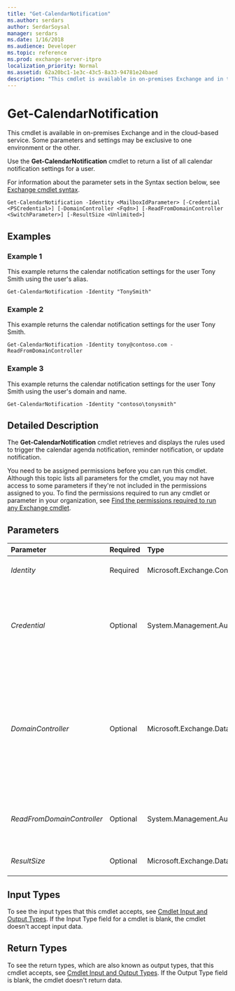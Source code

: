 ```yaml
---
title: "Get-CalendarNotification"
ms.author: serdars
author: SerdarSoysal
manager: serdars
ms.date: 1/16/2018
ms.audience: Developer
ms.topic: reference
ms.prod: exchange-server-itpro
localization_priority: Normal
ms.assetid: 62a20bc1-1e3c-43c5-8a33-94781e24baed
description: "This cmdlet is available in on-premises Exchange and in the cloud-based service. Some parameters and settings may be exclusive to one environment or the other."
---
```


# Get-CalendarNotification

This cmdlet is available in on-premises Exchange and in the cloud-based service. Some parameters and settings may be exclusive to one environment or the other. 
  
Use the **Get-CalendarNotification** cmdlet to return a list of all calendar notification settings for a user.
  
For information about the parameter sets in the Syntax section below, see [Exchange cmdlet syntax](https://technet.microsoft.com/library/bb123552.aspx). 
  
```
Get-CalendarNotification -Identity <MailboxIdParameter> [-Credential <PSCredential>] [-DomainController <Fqdn>] [-ReadFromDomainController <SwitchParameter>] [-ResultSize <Unlimited>]

```

## Examples
<a name="Examples"> </a>

### Example 1

This example returns the calendar notification settings for the user Tony Smith using the user's alias.
  
```
Get-CalendarNotification -Identity "TonySmith"
```

### Example 2

This example returns the calendar notification settings for the user Tony Smith.
  
```
Get-CalendarNotification -Identity tony@contoso.com -ReadFromDomainController
```

### Example 3

This example returns the calendar notification settings for the user Tony Smith using the user's domain and name.
  
```
Get-CalendarNotification -Identity "contoso\tonysmith"
```

## Detailed Description
<a name="DetailedDescription"> </a>

The **Get-CalendarNotification** cmdlet retrieves and displays the rules used to trigger the calendar agenda notification, reminder notification, or update notification.
  
You need to be assigned permissions before you can run this cmdlet. Although this topic lists all parameters for the cmdlet, you may not have access to some parameters if they're not included in the permissions assigned to you. To find the permissions required to run any cmdlet or parameter in your organization, see [Find the permissions required to run any Exchange cmdlet](https://technet.microsoft.com/library/mt432940.aspx).
  
## Parameters
<a name="DetailedDescription"> </a>

|**Parameter**|**Required**|**Type**|**Description**|
|:-----|:-----|:-----|:-----|
| _Identity_ <br/> |Required  <br/> |Microsoft.Exchange.Configuration.Tasks.MailboxIdParameter  <br/> |The _Identity_ parameter specifies the mailbox ID for the user's mailbox. <br/> |
| _Credential_ <br/> |Optional  <br/> |System.Management.Automation.PSCredential  <br/> |The _Credential_ parameter specifies the user credentials used to run the command. This parameter requires you to create a credentials object by using the **Get-Credential** cmdlet. For more information, see[Get-Credential](https://go.microsoft.com/fwlink/p/?linkId=142122).  <br/> |
| _DomainController_ <br/> |Optional  <br/> |Microsoft.Exchange.Data.Fqdn  <br/> |This parameter is available only in on-premises Exchange.  <br/> The _DomainController_ parameter specifies the domain controller that's used by this cmdlet to read data from or write data to Active Directory. You identify the domain controller by its fully qualified domain name (FQDN). For example, `dc01.contoso.com`.  <br/> |
| _ReadFromDomainController_ <br/> |Optional  <br/> |System.Management.Automation.SwitchParameter  <br/> |The _ReadFromDomainController_ parameter specifies whether the command should return data from the domain controller. <br/> |
| _ResultSize_ <br/> |Optional  <br/> |Microsoft.Exchange.Data.Unlimited  <br/> |The _ResultSize_ parameter specifies the amount of data returned. <br/> |
   
## Input Types
<a name="InputTypes"> </a>

To see the input types that this cmdlet accepts, see [Cmdlet Input and Output Types](http://go.microsoft.com/fwlink/p/?linkId=616387). If the Input Type field for a cmdlet is blank, the cmdlet doesn't accept input data. 
  
## Return Types
<a name="ReturnTypes"> </a>

To see the return types, which are also known as output types, that this cmdlet accepts, see [Cmdlet Input and Output Types](http://go.microsoft.com/fwlink/p/?linkId=616387). If the Output Type field is blank, the cmdlet doesn't return data. 
  

